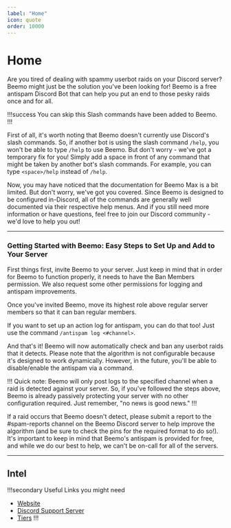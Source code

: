 ```yaml
---
label: "Home"
icon: quote
order: 10000
---
```

# Home
Are you tired of dealing with spammy userbot raids on your Discord server? Beemo might just be the solution you've been looking for! Beemo is a free antispam Discord Bot that can help you put an end to those pesky raids once and for all.

!!!success You can skip this
Slash commands have been added to Beemo.
!!!

First of all, it's worth noting that Beemo doesn't currently use Discord's slash commands. So, if another bot is using the slash command `/help`, you won't be able to type `/help` to use Beemo. But don't worry - we've got a temporary fix for you! Simply add a space in front of any command that might be taken by another bot's slash commands. For example, you can type `<space>/help` instead of `/help`.

Now, you may have noticed that the documentation for Beemo Max is a bit limited. But don't worry, we've got you covered. Since Beemo is designed to be configured in-Discord, all of the commands are generally well documented via their respective help menus. And if you still need more information or have questions, feel free to join our Discord community - we'd love to help you out! 

---

### Getting Started with Beemo: Easy Steps to Set Up and Add to Your Server
First things first, invite Beemo to your server. Just keep in mind that in order for Beemo to function properly, it needs to have the Ban Members permission. We also request some other permissions for logging and antispam improvements.

Once you've invited Beemo, move its highest role above regular server members so that it can ban regular members.

If you want to set up an action log for antispam, you can do that too! Just use the command `/antispam log <#channel>`.

And that's it! Beemo will now automatically check and ban any userbot raids that it detects. Please note that the algorithm is not configurable because it's designed to work dynamically. However, in the future, you'll be able to disable/enable the antispam via a command.

!!! Quick note:
Beemo will only post logs to the specified channel when a raid is detected against your server. So, if you've followed the steps above, Beemo is already passively protecting your server with no other configuration required. Just remember, "no news is good news."
!!!

If a raid occurs that Beemo doesn't detect, please submit a report to the #spam-reports channel on the Beemo Discord server to help improve the algorithm (and be sure to check the pins for the required format to do so!). It's important to keep in mind that Beemo's antispam is provided for free, and while we do our best to help, we can't be on-call for all of the servers.

---

## Intel
!!!secondary Useful Links you might need
- [Website](https://beemo.gg/)
- [Discord Support Server](https://beemo.gg/discord)
- [Tiers](https://beemo.gg/subscribe)
!!!
